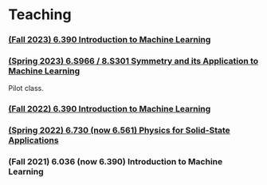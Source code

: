 # Teaching

### [(Fall 2023) 6.390 Introduction to Machine Learning](https://introml.mit.edu/fall23)

### [(Spring 2023) 6.S966 / 8.S301 Symmetry and its Application to Machine Learning](https://symm4ml.mit.edu/symm4ml/calendar)
Pilot class.

### [(Fall 2022) 6.390 Introduction to Machine Learning](https://introml.mit.edu/fall22)

### [(Spring 2022) 6.730 (now 6.561) Physics for Solid-State Applications](https://stellar.mit.edu/S/course/6/sp22/6.730/index.html)

### (Fall 2021) 6.036 (now 6.390) Introduction to Machine Learning
